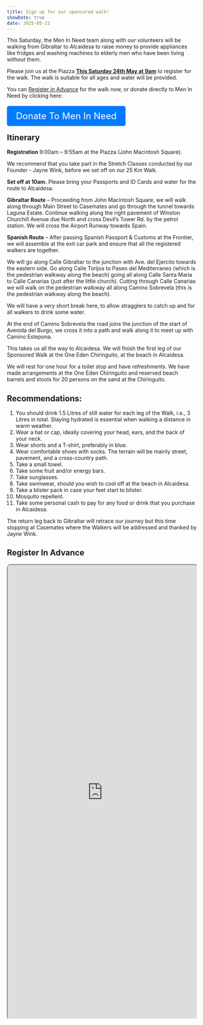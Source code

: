 ```yaml
---
title: Sign up for our sponsored walk!
showDate: true
date: 2025-05-22
---
```

<style>
        .donate-button {
      padding: 12px 24px;
      background-color: #007BFF;
      color: #ffffff;
      justify-content: center;
      align-items: center;
      text-decoration: none;
      border-radius: 5px;
      font-size: 24px;
      transition: background-color 0.3s ease; /* Smooth color change on hover */
    }
        .donate-button:hover {
      background-color: #0056b3;
    }

    .iframe-container {
    position: relative;
    overflow: hidden;
    padding-top: 56.25%;
    height: 920px;
}
.iframe-container iframe {
    position: absolute;
    top: 0;
    border: 0;
    height: 100%;
    width: 100%;
    background-color: #ffffff;
    border: 2px solid grey;
    border-radius: 10px;  

}


      </style>



This Saturday, the Men In Need team along with our volunteers will be walking from Gibraltar to Alcaidesa to raise money to provide appliances like fridges and washing machines to elderly men who have been living without them. 

Please join us at the Piazza <strong><u>This Saturday 24th May at 9am</u></strong> to register for the walk. The walk is suitable for all ages and water will be provided.

You can <a href="#register-in-advance">Register in Advance</a> for the walk now, or donate directly to Men In Need by clicking here:
<br>
<br>

  <a class="donate-button" href="https://pay.sumup.com/b2c/Q77N5BNA">Donate To Men In Need</a>
<br>

<h2>Itinerary</h2>

<strong>Registration</strong> 9:00am – 9:55am at the Piazza (John Macintosh Square).

We recommend that you take part in the Stretch Classes conducted by our Founder - Jayne Wink, before we set off on our 25 Km Walk.

<strong>Set off at 10am.</strong>
Please bring your Passports and ID Cards and water for the route to Alcaidesa.

<strong>Gibraltar Route</strong> – Proceeding from John Macintosh Square, we will walk along through Main Street to Casemates and go through the tunnel towards Laguna Estate.
Continue walking along the right pavement of Winston Churchill Avenue due North and cross Devil’s Tower Rd. by the petrol station.
We will cross the Airport Runway towards Spain.

<strong>Spanish Route</strong> – After passing Spanish Passport & Customs at the Frontier, we will assemble at the exit car park and ensure that all the registered walkers are together.

We will go along Calle Gibraltar to the junction with Ave. del Ejercito towards the eastern side. Go along Calle Torijos to Paseo del Mediterraneo (which is the pedestrian walkway along the beach) going all along Calle Santa Maria to Calle Canarias (just after the little church). Cutting through Calle Canarias we will walk
on the pedestrian walkway all along Camino Sobrevela (this is the pedestrian walkway along the beach).

We will have a very short break here, to allow stragglers to catch up and for all walkers to drink some water.

At the end of Camino Sobrevela the road joins the junction of the start of Avenida del Burgo, we cross it into a path and walk along it to meet up with Camino Estepona.

This takes us all the way to Alcaidesa. We will finish the first leg of our Sponsored Walk at the One Eden Chiringuito, at the beach in Alcaidesa.

We will rest for one hour for a toilet stop and have refreshments. We have made arrangements at the One Eden Chiringuito and reserved beach barrels and stools for 20 persons on the sand at the Chiringuito.

<h2>Recommendations:</h2>
<!DOCTYPE html>
<html>
<head>
    <title>Packing List for the Walk</title>
</head>
<body>
    <ol>
        <li>You should drink 1.5 Litres of still water for each leg of the Walk, i.e., 3 Litres in total. Staying hydrated is essential when walking a distance in warm weather.</li>
        <li>Wear a hat or cap, ideally covering your head, ears, and the back of your neck.</li>
        <li>Wear shorts and a T-shirt, preferably in blue.</li>
        <li>Wear comfortable shoes with socks. The terrain will be mainly street, pavement, and a cross-country path.</li>
        <li>Take a small towel.</li>
        <li>Take some fruit and/or energy bars.</li>
        <li>Take sunglasses.</li>
        <li>Take swimwear, should you wish to cool off at the beach in Alcaidesa.</li>
        <li>Take a blister pack in case your feet start to blister.</li>
        <li>Mosquito repellent.</li>
        <li>Take some personal cash to pay for any food or drink that you purchase in Alcaidesa.</li>
    </ol>
</body>
</html>


The return leg back to Gibraltar will retrace our journey but this time stopping at Casemates where the Walkers will be addressed and thanked by Jayne Wink.

<h2 id="register-in-advance">Register In Advance</h2>

<div class="iframe-container"><iframe border="0" loading="lazy" src="https://docs.google.com/forms/d/e/1FAIpQLSdNDjvKEVEVZu5kpCPtHko-hHSrn9PrPypedqeRSjrCoKNxTQ/viewform?embedded=true"></iframe></div>